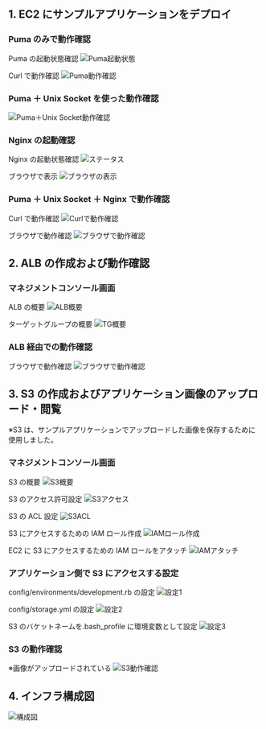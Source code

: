 ## 1. EC2 にサンプルアプリケーションをデプロイ

### Puma のみで動作確認

Puma の起動状態確認
![Puma起動状態](images/lecture05/puma-status.png)

Curl で動作確認
![Puma動作確認](images/lecture05/confirm-operation-by-puma.png)

### Puma ＋ Unix Socket を使った動作確認

![Puma＋Unix Socket動作確認](images/lecture05/confirm-operation-by-puma-and-unix-socket.png)

### Nginx の起動確認

Nginx の起動状態確認
![ステータス](images/lecture05/confirm-nginx-working1.png)

ブラウザで表示
![ブラウザの表示](images/lecture05/confirm-nginx-working2.png)

### Puma ＋ Unix Socket ＋ Nginx で動作確認

Curl で動作確認
![Curlで動作確認](images/lecture05/confirm-operation-by-puma-andnginx1.png)

ブラウザで動作確認
![ブラウザで動作確認](images/lecture05/confirm-operation-by-puma-andnginx2.png)

## 2. ALB の作成および動作確認

### マネジメントコンソール画面

ALB の概要
![ALB概要](images/lecture05/ALB-Summary.png)

ターゲットグループの概要
![TG概要](images/lecture05/TG-Summary.png)

### ALB 経由での動作確認

ブラウザで動作確認
![ブラウザで動作確認](images/lecture05/confirm-operation-by-ALB.png)

## 3. S3 の作成およびアプリケーション画像のアップロード・閲覧

※S3 は、サンプルアプリケーションでアップロードした画像を保存するために使用しました。

### マネジメントコンソール画面

S3 の概要
![S3概要](images/lecture05/S3-summary.png)

S3 のアクセス許可設定
![S3アクセス](images/lecture05/S3-access-permission.png)

S3 の ACL 設定
![S3ACL](images/lecture05/S3-ACL.png)

S3 にアクセスするための IAM ロール作成
![IAMロール作成](images/lecture05/IAM-role-s3.png)

EC2 に S3 にアクセスするための IAM ロールをアタッチ
![IAMアタッチ](images/lecture05/EC2-IAM-role.png)

### アプリケーション側で S3 にアクセスする設定

config/environments/development.rb の設定
![設定1](images/lecture05/config_environments_development.rb.png)

config/storage.yml の設定
![設定2](images/lecture05/config_storage.yml.png)

S3 のバケットネームを.bash_profile に環境変数として設定
![設定3](images/lecture05/bash_profile.png)

### S3 の動作確認

※画像がアップロードされている
![S3動作確認](images/lecture05/confirm-images-on-s3.png)

## 4. インフラ構成図

![構成図](images/lecture05/infrastructure-diagram.png)
